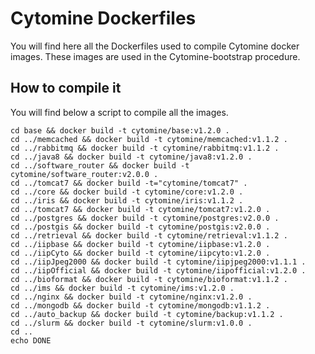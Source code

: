 # Cytomine Dockerfiles
You will find here all the Dockerfiles used to compile Cytomine docker images.
These images are used in the Cytomine-bootstrap procedure.

## How to compile it
You will find below a script to compile all the images.

    cd base && docker build -t cytomine/base:v1.2.0 .
    cd ../memcached && docker build -t cytomine/memcached:v1.1.2 .
    cd ../rabbitmq && docker build -t cytomine/rabbitmq:v1.1.2 .
    cd ../java8 && docker build -t cytomine/java8:v1.2.0 .
    cd ../software_router && docker build -t cytomine/software_router:v2.0.0 .
    cd ../tomcat7 && docker build -t="cytomine/tomcat7" .
    cd ../core && docker build -t cytomine/core:v1.2.0 .
    cd ../iris && docker build -t cytomine/iris:v1.1.2 .
    cd ../tomcat7 && docker build -t cytomine/tomcat7:v1.2.0 .
    cd ../postgres && docker build -t cytomine/postgres:v2.0.0 .
    cd ../postgis && docker build -t cytomine/postgis:v2.0.0 .
    cd ../retrieval && docker build -t cytomine/retrieval:v1.1.2 .
    cd ../iipbase && docker build -t cytomine/iipbase:v1.2.0 .
    cd ../iipCyto && docker build -t cytomine/iipcyto:v1.2.0 .
    cd ../iipJpeg2000 && docker build -t cytomine/iipjpeg2000:v1.1.1 .
    cd ../iipOfficial && docker build -t cytomine/iipofficial:v1.2.0 .
    cd ../bioformat && docker build -t cytomine/bioformat:v1.1.2 .
    cd ../ims && docker build -t cytomine/ims:v1.2.0 .
    cd ../nginx && docker build -t cytomine/nginx:v1.2.0 .
    cd ../mongodb && docker build -t cytomine/mongodb:v1.1.2 .
    cd ../auto_backup && docker build -t cytomine/backup:v1.1.2 .
    cd ../slurm && docker build -t cytomine/slurm:v1.0.0 .
    cd ..
    echo DONE
